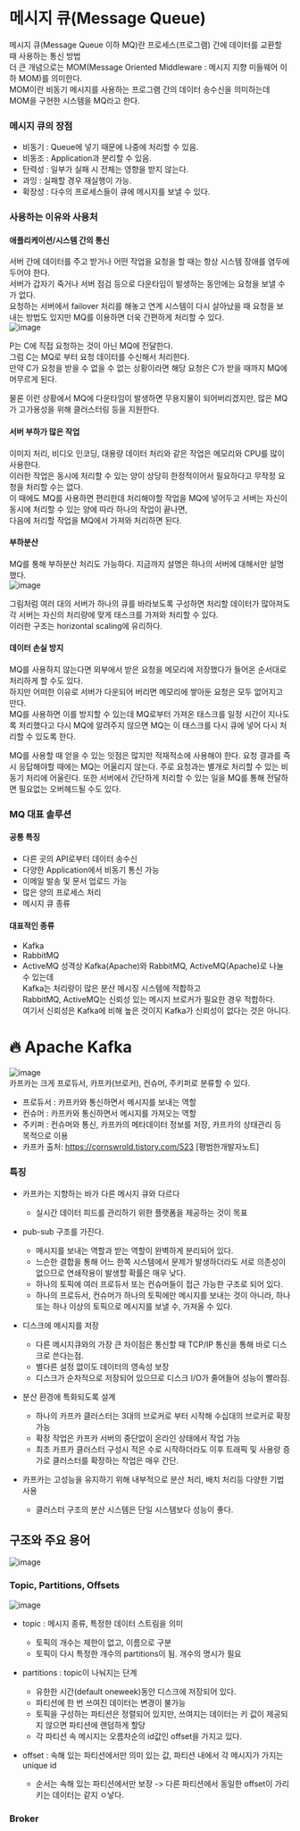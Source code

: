 # 메시지 큐(Message Queue)
메시지 큐(Message Queue 이하 MQ)란 프로세스(프로그램) 간에 데이터를 교환할 때 사용하는 통신 방법  
더 큰 개념으로는 MOM(Message Oriented Middleware : 메시지 지향 미들웨어 이하 MOM)를 의미한다.  
MOM이란 비동기 메시지를 사용하는 프로그램 간의 데이터 송수신을 의미하는데 MOM을 구현한 시스템을 MQ라고 한다.  

### 메시지 큐의 장점
* 비동기 : Queue에 넣기 때문에 나중에 처리할 수 있음.
* 비동조 : Application과 분리할 수 있음.
* 탄력성 : 일부가 실패 시 전체는 영향을 받지 않는다.
* 과잉 : 실패할 경우 재실행이 가능.
* 확장성 : 다수의 프로세스들이 큐에 메시지를 보낼 수 있다.

### 사용하는 이유와 사용처 
#### 애플리케이션/시스템 간의 통신
서버 간에 데이터를 주고 받거나 어떤 작업을 요청을 할 때는 항상 시스템 장애를 염두에 두어야 한다.  
서버가 갑자기 죽거나 서버 점검 등으로 다운타임이 발생하는 동안에는 요청을 보낼 수가 없다.  
요청하는 서버에서 failover 처리를 해놓고 연계 시스템이 다시 살아났을 때 요청을 보내는 방법도 있지만 MQ를 이용하면 더욱 간편하게 처리할 수 있다.  
![image](https://user-images.githubusercontent.com/67637716/169205107-88f7fdc1-a51b-43ef-852c-4dd8c00b3e15.png)  

P는 C에 직접 요청하는 것이 아닌 MQ에 전달한다.  
그럼 C는 MQ로 부터 요청 데이터를 수신해서 처리한다.  
만약 C가 요청을 받을 수 없을 수 없는 상황이라면 해당 요청은 C가 받을 때까지 MQ에 머무르게 된다.  

물론 이런 상황에서 MQ에 다운타임이 발생하면 무용지물이 되어버리겠지만, 많은 MQ가 고가용성을 위해 클러스터링 등을 지원한다.  

#### 서버 부하가 많은 작업
이미지 처리, 비디오 인코딩, 대용량 데이터 처리와 같은 작업은 메모리와 CPU를 많이 사용한다.  
이러한 작업은 동시에 처리할 수 있는 양이 상당히 한정적이어서 필요하다고 무작정 요청을 처리할 수는 없다.  
이 때에도 MQ를 사용하면 편리한데 처리해야할 작업을 MQ에 넣어두고 서버는 자신이 동시에 처리할 수 있는 양에 따라 하나의 작업이 끝나면,  
다음에 처리할 작업을 MQ에서 가져와 처리하면 된다.  

#### 부하분산
MQ를 통해 부하분산 처리도 가능하다. 지금까지 설명은 하나의 서버에 대해서만 설명했다.  
![image](https://user-images.githubusercontent.com/67637716/169205199-be3452a2-3f21-4ce2-a9f0-d9b9ce10848e.png)  

그림처럼 여러 대의 서버가 하나의 큐를 바라보도록 구성하면 처리할 데이터가 많아져도 각 서버는 자신의 처리량에 맞게 태스크를 가져와 처리할 수 있다.  
이러한 구조는 horizontal scaling에 유리하다.  

#### 데이터 손실 방지
MQ를 사용하지 않는다면 외부에서 받은 요청을 메모리에 저장했다가 들어온 순서대로 처리하게 할 수도 있다.  
하지만 어떠한 이유로 서버가 다운되어 버리면 메모리에 쌓아둔 요청은 모두 없어지고 만다.  
MQ를 사용하면 이를 방지할 수 있는데 MQ로부터 가져온 태스크를 일정 시간이 지나도록 처리했다고 다시 MQ에 알려주지 않으면 MQ는 이 태스크를 다시 큐에 넣어 다시 처리할 수 있도록 한다.  

MQ를 사용할 때 얻을 수 있는 잇점은 많지만 적재적소에 사용해야 한다. 요청 결과를 즉시 응답해야할 때에는 MQ는 어울리지 않는다. 주로 요청과는 별개로 처리할 수 있는 비동기 처리에 어울린다. 또한 서버에서 간단하게 처리할 수 있는 일을 MQ를 통해 전달하면 필요없는 오버헤드될 수도 있다.


### MQ 대표 솔루션
#### 공통 특징
* 다른 곳의 API로부터 데이터 송수신
* 다양한 Application에서 비동기 통신 가능
* 이메일 발송 및 문서 업로드 가능
* 많은 양의 프로세스 처리
* 메시지 큐 종류  

#### 대표적인 종류
* Kafka
* RabbitMQ
* ActiveMQ
성격상 Kafka(Apache)와 RabbitMQ, ActiveMQ(Apache)로 나눌 수 있는데  
Kafka는 처리량이 많은 분산 메시징 시스템에 적합하고  
RabbitMQ, ActiveMQ는 신뢰성 있는 메시지 브로커가 필요한 경우 적합하다.  
여기서 신뢰성은 Kafka에 비해 높은 것이지 Kafka가 신뢰성이 없다는 것은 아니다.  


# 🔥 Apache Kafka
![image](https://user-images.githubusercontent.com/67637716/169210662-b34d454b-f45d-4321-894b-a6d711be0e6c.png)  
카프카는 크게 프로듀서, 카프카(브로커), 컨슈머, 주키퍼로 분류할 수 있다.  

* 프로듀서 : 카프카와 통신하면서 메시지를 보내는 역할
* 컨슈머 : 카프카와 통신하면서 메시지를 가져오는 역할
* 주키퍼 : 컨슈머와 통신, 카프카의 메타데이터 정보를 저장, 카프카의 상태관리 등 목적으로 이용
* 카프카
출처: https://cornswrold.tistory.com/523 [평범한개발자노트]
### 특징
* 카프카는 지향하는 바가 다른 메시지 큐와 다르다
  * 실시간 데이터 피드를 관리하기 위한 플랫폼을 제공하는 것이 목표

* pub-sub 구조를 가진다.
  * 메시지를 보내는 역할과 받는 역할이 완벽하게 분리되어 있다.
  * 느슨한 결합을 통해 어느 한쪽 시스템에서 문제가 발생하더라도 서로 의존성이 없으므로 연쇄작용이 발생할 확률은 매우 낮다.
  * 하나의 토픽에 여러 프로듀서 또는 컨슈머들이 접근 가능한 구조로 되어 있다.  
  * 하나의 프로듀서, 컨슈머가 하나의 토픽에만 메시지를 보내는 것이 아니라, 하나 또는 하나 이상의 토픽으로 메시지를 보낼 수, 가져올 수 있다.

* 디스크에 메시지를 저장
  * 다른 메시지큐와의 가장 큰 차이점은 통신할 때 TCP/IP 통신을 통해 바로 디스크로 쓴다는점.  
  * 별다른 설정 없이도 데이터의 영속성 보장
  * 디스크가 순차적으로 저장되어 있으므로 디스크 I/O가 줄어들어 성능이 빨라짐.

* 분산 환경에 특화되도록 설계
  * 하나의 카프카 클러스터는 3대의 브로커로 부터 시작해 수십대의 브로커로 확장 가능
  * 확장 작업은 카프카 서버의 중단없이 온라인 상태에서 작업 가능
  * 최초 카프카 클러스터 구성시 적은 수로 시작하더라도 이후 트래픽 및 사용량 증가로 클러스터를 확장하는 작업은 매우 간단.

* 카프카는 고성능을 유지하기 위해 내부적으로 분산 처리, 배치 처리등 다양한 기법 사용
  * 클러스터 구조의 분산 시스템은 단일 시스템보다 성능이 좋다.  


## 구조와 주요 용어
![image](https://user-images.githubusercontent.com/67637716/169206495-5cbc173c-f6d2-448c-8154-b56ff2546e19.png)  

### Topic, Partitions, Offsets
![image](https://user-images.githubusercontent.com/67637716/169207015-50f40e57-1e95-497a-b356-7c703d714524.png)  

* topic : 메시지 종류, 특정한 데이터 스트림을 의미
  * 토픽의 개수는 제한이 없고, 이름으로 구분
  * 토픽이 다시 특정한 개수의 partitions이 됨. 개수의 명시가 필요  

* partitions : topic이 나눠지는 단계
  * 유한한 시간(default oneweek)동안 디스크에 저장되어 있다.
  * 파티션에 한 번 쓰여진 데이터는 변경이 불가능
  * 토픽을 구성하는 파티션은 정렬되어 있지만, 쓰여지는 데이터는 키 값이 제공되지 않으면 파티션에 랜덤하게 할당
  * 각 파티션 속 메시지는 오름차순의 id값인 offset을 가지고 있다.  

* offset : 속해 있는 파티션에서만 의미 있는 값, 파티션 내에서 각 메시지가 가지는 unique id
  * 순서는 속해 있는 파티션에서만 보장 -> 다른 파티션에서 동일한 offset이 가리키는 데이터는 같지 ㅇ낳다.  

### Broker







